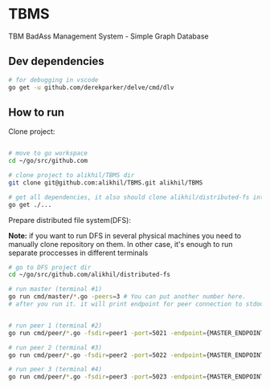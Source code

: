 # TBMS
TBM BadAss Management System - Simple Graph Database


## Dev dependencies

```bash
# for debugging in vscode
go get -u github.com/derekparker/delve/cmd/dlv

```

## How to run

Clone project:

```bash

# move to go workspace
cd ~/go/src/github.com

# clone project to alikhil/TBMS dir
git clone git@github.com:alikhil/TBMS.git alikhil/TBMS

# get all dependencies, it also should clone alikhil/distributed-fs into go workspace
go get ./...

```

Prepare distributed file system(DFS):

**Note:** if you want to run DFS in several physical machines you need to manually clone repository on them. In other case, it's enough to run separate proccesses in different terminals

```bash
# go to DFS project dir
cd ~/go/src/github.com/alikhil/distributed-fs

# run master (terminal #1)
go run cmd/master/*.go -peers=3 # You can put another number here.
# after you run it. it will print endpoint for peer connection to stdout, copy it


# run peer 1 (terminal #2)
go run cmd/peer/*.go -fsdir=peer1 -port=5021 -endpoint={MASTER_ENDPOINT} # use endpoint from master log

# run peer 2 (terminal #3)
go run cmd/peer/*.go -fsdir=peer2 -port=5022 -endpoint={MASTER_ENDPOINT} # use endpoint from master log

# run peer 3 (terminal #4)
go run cmd/peer/*.go -fsdir=peer3 -port=5023 -endpoint={MASTER_ENDPOINT} # use endpoint from master log


```